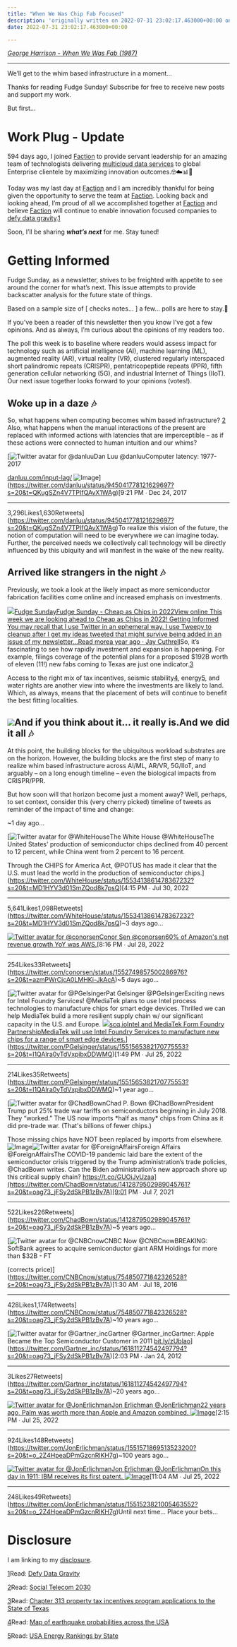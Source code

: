 ```yaml
---
title: "When We Was Chip Fab Focused"
description: 'originally written on 2022-07-31 23:02:17.463000+00:00 on LAMP with vi, WordPress, Jekyll, Gatsby Cloud, Netlify, Revue, Substack, or Buttondown'
date: 2022-07-31 23:02:17.463000+00:00

---
```


*[George Harrison - When We Was Fab (1987)](https://www.youtube.com/watch?v=AVu6nPTVbBQ)*



---

We’ll get to the whim based infrastructure in a moment… 

Thanks for reading Fudge Sunday! Subscribe for free to receive new posts and support my work.

But first…

Work Plug - Update
==================

594 days ago, I joined [Faction](https://www.factioninc.com) to provide servant leadership for an amazing team of technologists delivering [multicloud data services](https://www.factioninc.com/solutions/multi-cloud-data-services/) to global Enterprise clientele by maximizing innovation outcomes.🤓☁️📊🚀

Today was my last day at [Faction](https://www.factioninc.com) and I am incredibly thankful for being given the opportunity to serve the team at [Faction](https://www.factioninc.com). Looking back and looking ahead, I’m proud of all we accomplished together at [Faction](https://www.factioninc.com) and believe [Faction](https://www.factioninc.com) will continue to enable innovation focused companies to [defy data gravity](https://defydatagravity.com).[1](#footnote-1)

Soon, I’ll be sharing ***what’s next*** for me. Stay tuned!

Getting Informed
================

Fudge Sunday, as a newsletter, strives to be freighted with appetite to see around the corner for what’s next. This issue attempts to provide backscatter analysis for the future state of things.

Based on a sample size of [ checks notes… ] a few… polls are here to stay.🤣

If you’ve been a reader of this newsletter then you know I’ve got a few opinions. And as always, I’m curious about the opinions of my readers too.

The poll this week is to baseline where readers would assess impact for technology such as artificial intelligence (AI), machine learning (ML), augmented reality (AR), virtual reality (VR), clustered regularly interspaced short palindromic repeats (CRISPR), pentatricopeptide repeats (PPR), fifth generation cellular networking (5G), and industrial Internet of Things (IIoT). Our next issue together looks forward to your opinions (votes!).

Woke up in a daze 🎶
-------------------

So, what happens when computing becomes whim based infrastructure? [2](#footnote-2) Also, what happens when the manual interactions of the present are replaced with informed actions with latencies that are imperceptible – as if these actions were connected to human intuition and our whims?

[![Twitter avatar for @danluu](https://substackcdn.com/image/twitter_name/w_96/danluu.jpg)Dan Luu @danluuComputer latency: 1977-2017

[danluu.com/input-lag/](https://danluu.com/input-lag/) ![Image](https://pbs.substack.com/media/DR12FcrXcAA0-xq.png)](https://twitter.com/danluu/status/945041778121629697?s=20&t=QKugSZn4V7TPIfQAvX1WAg)[9:21 PM ∙ Dec 24, 2017

---

3,296Likes1,630Retweets](https://twitter.com/danluu/status/945041778121629697?s=20&t=QKugSZn4V7TPIfQAvX1WAg)To realize this vision of the future, the notion of computation will need to be everywhere we can imagine today. Further, the perceived needs we collectively call technology will be directly influenced by this ubiquity and will manifest in the wake of the new reality.

Arrived like strangers in the night 🎶
-------------------------------------

Previously, we took a look at the likely impact as more semiconductor fabrication facilities come online and increased emphasis on investments.

[![](https://bucketeer-e05bbc84-baa3-437e-9518-adb32be77984.s3.amazonaws.com/public/images/58409c1d-315a-477e-9392-64c82bab22dd_992x992.png)Fudge SundayFudge Sunday - Cheap as Chips in 2022View online This week we are looking ahead to Cheap as Chips in 2022! Getting Informed You may recall that I use Twitter in an ephemeral way. I use Tweepy to cleanup after I get my ideas tweeted that might survive being added in an issue of my newsletter…Read morea year ago · Jay Cuthrell](https://sunday.fudge.org/p/fudge-sunday-cheap-as-chips-in-2022-946008?utm_source=substack&utm_campaign=post_embed&utm_medium=web)So, it’s fascinating to see how rapidly investment and expansion is happening. For example, filings coverage of the potential plans for a proposed $192B worth of eleven (11!) new fabs coming to Texas are just one indicator.[3](#footnote-3)

Access to the right mix of tax incentives, seismic stability[4](#footnote-4), energy[5](#footnote-5), and water rights are another view into where the investments are likely to land. Which, as always, means that the placement of bets will continue to benefit the best fitting localities.

[![](https://bucketeer-e05bbc84-baa3-437e-9518-adb32be77984.s3.amazonaws.com/public/images/91b35bfc-27ee-4f2c-a7a2-b47c45f1035c_571x437.jpeg)](https://substackcdn.com/image/fetch/f_auto,q_auto:good,fl_progressive:steep/https%3A%2F%2Fbucketeer-e05bbc84-baa3-437e-9518-adb32be77984.s3.amazonaws.com%2Fpublic%2Fimages%2F91b35bfc-27ee-4f2c-a7a2-b47c45f1035c_571x437.jpeg)And if you think about it… it really is.And we did it all 🎶
-------------------

At this point, the building blocks for the ubiquitous workload substrates are on the horizon. However, the building blocks are the first step of many to realize whim based infrastructure across AI/ML, AR/VR, 5G/IIoT, and arguably – on a long enough timeline – even the biological impacts from CRISPR/PPR.

But how soon will that horizon become just a moment away? Well, perhaps, to set context, consider this (very cherry picked) timeline of tweets as reminder of the impact of time and change:

~1 day ago…

[![Twitter avatar for @WhiteHouse](https://substackcdn.com/image/twitter_name/w_96/WhiteHouse.jpg)The White House @WhiteHouseThe United States' production of semiconductor chips declined from 40 percent to 12 percent, while China went from 2 percent to 16 percent. 
 
Through the CHIPS for America Act, @POTUS has made it clear that the U.S. must lead the world in the production of semiconductor chips.](https://twitter.com/WhiteHouse/status/1553413861478367232?s=20&t=MD1HYV3d01SmZQod8k7psQ)[4:15 PM ∙ Jul 30, 2022

---

5,641Likes1,098Retweets](https://twitter.com/WhiteHouse/status/1553413861478367232?s=20&t=MD1HYV3d01SmZQod8k7psQ)~3 days ago… 

[![Twitter avatar for @conorsen](https://substackcdn.com/image/twitter_name/w_96/conorsen.jpg)Conor Sen @conorsen60% of Amazon's net revenue growth YoY was AWS.](https://twitter.com/conorsen/status/1552749857500286976?s=20&t=azmPWrCjcA0LMHKi-JkAcA)[8:16 PM ∙ Jul 28, 2022

---

254Likes33Retweets](https://twitter.com/conorsen/status/1552749857500286976?s=20&t=azmPWrCjcA0LMHKi-JkAcA)~5 days ago…

[![Twitter avatar for @PGelsinger](https://substackcdn.com/image/twitter_name/w_96/PGelsinger.jpg)Pat Gelsinger @PGelsingerExciting news for Intel Foundry Services! @MediaTek plans to use Intel process technologies to manufacture chips for smart edge devices. Thrilled we can help MediaTek build a more resilient supply chain w/ our significant capacity in the U.S. and Europe. [![](https://bucketeer-e05bbc84-baa3-437e-9518-adb32be77984.s3.amazonaws.com/public/images/5ca8d099-d747-431e-8c89-5fae39c5f4b3_1080x1080.jpeg)scq.ioIntel and MediaTek Form Foundry PartnershipMediaTek will use Intel Foundry Services to manufacture new chips for a range of smart edge devices.](https://scq.io/1GQrQbl)](https://twitter.com/PGelsinger/status/1551565382170775553?s=20&t=I1QAlra0yTdVxpibxDDWMQ)[1:49 PM ∙ Jul 25, 2022

---

214Likes35Retweets](https://twitter.com/PGelsinger/status/1551565382170775553?s=20&t=I1QAlra0yTdVxpibxDDWMQ)~1 year ago…

[![Twitter avatar for @ChadBown](https://substackcdn.com/image/twitter_name/w_96/ChadBown.jpg)Chad P. Bown @ChadBownPresident Trump put 25% trade war tariffs on semiconductors beginning in July 2018. They “worked.” The US now imports \*half as many\* chips from China as it did pre-trade war. (That's billions of fewer chips.)

Those missing chips have NOT been replaced by imports from elsewhere. ![Image](https://pbs.substack.com/media/E5uOazgXEAY34Hh.jpg)![Twitter avatar for @ForeignAffairs](https://substackcdn.com/image/twitter_name/w_40/ForeignAffairs.jpg)Foreign Affairs @ForeignAffairsThe COVID-19 pandemic laid bare the extent of the semiconductor crisis triggered by the Trump administration’s trade policies, @ChadBown writes. Can the Biden administration’s new approach shore up this critical supply chain?
https://t.co/GUOiJvUzaa](https://twitter.com/ChadBown/status/1412879502989045761?s=20&t=oag73_jFSy2dSkPB1zBv7A)[9:01 PM ∙ Jul 7, 2021

---

522Likes226Retweets](https://twitter.com/ChadBown/status/1412879502989045761?s=20&t=oag73_jFSy2dSkPB1zBv7A)~5 years ago…

[![Twitter avatar for @CNBCnow](https://substackcdn.com/image/twitter_name/w_96/CNBCnow.jpg)CNBC Now @CNBCnowBREAKING: SoftBank agrees to acquire semiconductor giant ARM Holdings for more than $32B - FT

(corrects price)](https://twitter.com/CNBCnow/status/754850771842326528?s=20&t=oag73_jFSy2dSkPB1zBv7A)[1:30 AM ∙ Jul 18, 2016

---

428Likes1,174Retweets](https://twitter.com/CNBCnow/status/754850771842326528?s=20&t=oag73_jFSy2dSkPB1zBv7A)~10 years ago…

[![Twitter avatar for @Gartner_inc](https://substackcdn.com/image/twitter_name/w_96/Gartner_inc.jpg)Gartner @Gartner\_incGartner: Apple Became the Top Semiconductor Customer in 2011 [bit.ly/zUblao](http://bit.ly/zUblao)](https://twitter.com/Gartner_inc/status/161811274542497794?s=20&t=oag73_jFSy2dSkPB1zBv7A)[2:03 PM ∙ Jan 24, 2012

---

3Likes27Retweets](https://twitter.com/Gartner_inc/status/161811274542497794?s=20&t=oag73_jFSy2dSkPB1zBv7A)~20 years ago…

[![Twitter avatar for @JonErlichman](https://substackcdn.com/image/twitter_name/w_96/JonErlichman.jpg)Jon Erlichman @JonErlichman22 years ago, Palm was worth more than Apple and Amazon combined. ![Image](https://pbs.substack.com/media/FYhKZEnXkAEmBKn.jpg)](https://twitter.com/JonErlichman/status/1551571869513523200?s=20&t=o_2Z4HpeaDPmGzcnRlKH7g)[2:15 PM ∙ Jul 25, 2022

---

924Likes148Retweets](https://twitter.com/JonErlichman/status/1551571869513523200?s=20&t=o_2Z4HpeaDPmGzcnRlKH7g)~100 years ago…

[![Twitter avatar for @JonErlichman](https://substackcdn.com/image/twitter_name/w_96/JonErlichman.jpg)Jon Erlichman @JonErlichmanOn this day in 1911: IBM receives its first patent. ![Image](https://pbs.substack.com/media/FYgesTpWIAQTi7D.jpg)](https://twitter.com/JonErlichman/status/1551523821005463552?s=20&t=o_2Z4HpeaDPmGzcnRlKH7g)[11:04 AM ∙ Jul 25, 2022

---

248Likes49Retweets](https://twitter.com/JonErlichman/status/1551523821005463552?s=20&t=o_2Z4HpeaDPmGzcnRlKH7g)Until next time… Place your bets…

Disclosure
==========

I am linking to my [disclosure](https://jaycuthrell.com/disclosure/?utm_campaign=Fudge%20Sunday&utm_medium=email&utm_source=Revue%20newsletter).

[1](#footnote-anchor-1)Read: [Defy Data Gravity](https://defydatagravity.com)

[2](#footnote-anchor-2)Read: [Social Telecom 2030](https://fudge.org/social-telecom-2030/)

[3](#footnote-anchor-3)Read: [Chapter 313 property tax incentives program applications to the State of Texas](https://www.cnbc.com/2022/07/22/samsung-electronics-seeks-tax-breaks-on-192-billion-potential-chip-plants-in-texas.html)

[4](#footnote-anchor-4)Read: [Map of earthquake probabilities across the USA](https://www.americangeosciences.org/critical-issues/maps/national-seismic-hazard-map)

[5](#footnote-anchor-5)Read: [USA Energy Rankings by State](https://www.usnews.com/news/best-states/rankings/infrastructure/energy)

